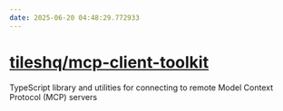 ```yaml
---
date: 2025-06-20 04:48:29.772933
---
```


# [tileshq/mcp-client-toolkit](https://github.com/tileshq/mcp-client-toolkit)

TypeScript library and utilities for connecting to remote Model Context Protocol (MCP) servers
